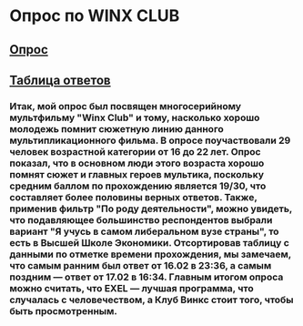 # Опрос по WINX CLUB  
## [Опрос](https://goo.gl/forms/URYy87V3lAcEIeRg2 "Я ссылка")  
## [Таблица ответов](https://docs.google.com/spreadsheets/d/1eh3jm8Y01N0jyPfDbbOawGRS63UW1lSAbdIDKvZ2t_c/edit#gid=1500657434 "Я тоже ссылка")  
### Итак, мой опрос был посвящен многосерийному мультфильму "Winx Club" и тому, насколько хорошо молодежь помнит сюжетную линию данного мультипликационного фильма. В опросе поучаствовали 29 человек возрастной категории от 16 до 22 лет. Опрос показал, что в основном люди этого возраста хорошо помнят сюжет и главных героев мультика, поскольку средним баллом по прохождению является 19/30, что составляет более половины верных ответов. Также, применив фильтр "По роду деятельности", можно увидеть, что подавляющее большинство респондентов выбрали вариант "Я учусь в самом либеральном вузе страны", то есть в Высшей Школе Экономики. Отсортировав таблицу с данными по отметке времени прохождения, мы замечаем, что самым ранним был ответ от 16.02 в 23:36, а самым поздним — ответ от 17.02 в 16:34. Главным итогом опроса можно считать, что EXEL — лучшая программа, что случалась с человечеством, а Клуб Винкс стоит того, чтобы быть просмотренным.
